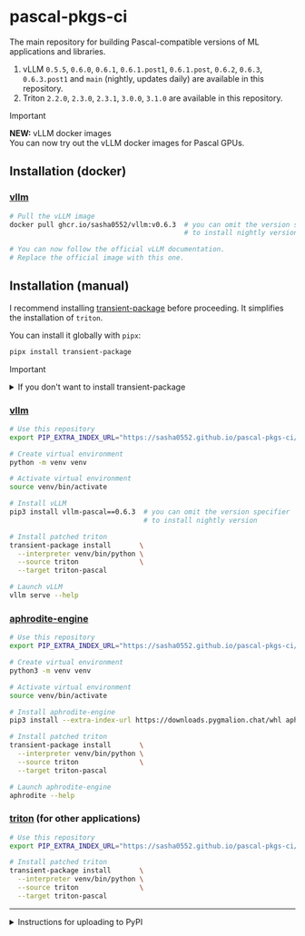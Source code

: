 # pascal-pkgs-ci

The main repository for building Pascal-compatible versions of ML applications and libraries.

1. vLLM `0.5.5`, `0.6.0`, `0.6.1`, `0.6.1.post1`, `0.6.1.post`, `0.6.2`, `0.6.3`, `0.6.3.post1` and `main` (nightly, updates daily) are available in this repository.
2. Triton `2.2.0`, `2.3.0`, `2.3.1`, `3.0.0`, `3.1.0` are available in this repository.

> [!IMPORTANT]
> **NEW:** vLLM docker images  
> You can now try out the vLLM docker images for Pascal GPUs.

## Installation (docker)

### [vllm](https://github.com/vllm-project/vllm)

```sh
# Pull the vLLM image
docker pull ghcr.io/sasha0552/vllm:v0.6.3  # you can omit the version specifier
                                           # to install nightly version

# You can now follow the official vLLM documentation.
# Replace the official image with this one.
```

## Installation (manual)

I recommend installing [transient-package](https://pypi.org/project/transient-package) before proceeding. It simplifies the installation of `triton`.

You can install it globally with `pipx`:

```sh
pipx install transient-package
```

> [!IMPORTANT]
> <details>
> <summary>If you don't want to install transient-package</summary>
>
> If you don't want to install `transient-package`, you'll need to replace
>
> ```sh
> transient-package install       \
>   --interpreter venv/bin/python \
>   --source triton               \
>   --target triton-pascal
> ```
>
> with
>
> ```sh
> # Remove triton
> pip uninstall triton
>
> # Install patched triton
> pip install triton-pascal
> ```
>
> Note that `transient-package` does more than just `pip uninstall triton` and `pip install triton-pascal`.
> In particular, it tries to install the correct version of `triton`, and creates a bogus `triton` package in case the application checks for the presence of `triton`.
> </details>

### [vllm](https://github.com/vllm-project/vllm)

```sh
# Use this repository
export PIP_EXTRA_INDEX_URL="https://sasha0552.github.io/pascal-pkgs-ci/"

# Create virtual environment
python -m venv venv

# Activate virtual environment
source venv/bin/activate

# Install vLLM
pip3 install vllm-pascal==0.6.3  # you can omit the version specifier
                                 # to install nightly version

# Install patched triton
transient-package install       \
  --interpreter venv/bin/python \
  --source triton               \
  --target triton-pascal

# Launch vLLM
vllm serve --help
```

### [aphrodite-engine](https://github.com/PygmalionAI/aphrodite-engine)

```sh
# Use this repository
export PIP_EXTRA_INDEX_URL="https://sasha0552.github.io/pascal-pkgs-ci/"

# Create virtual environment
python3 -m venv venv

# Activate virtual environment
source venv/bin/activate

# Install aphrodite-engine
pip3 install --extra-index-url https://downloads.pygmalion.chat/whl aphrodite-engine

# Install patched triton
transient-package install       \
  --interpreter venv/bin/python \
  --source triton               \
  --target triton-pascal

# Launch aphrodite-engine
aphrodite --help
```

### [triton](https://github.com/triton-lang/triton) (for other applications)

```sh
# Use this repository
export PIP_EXTRA_INDEX_URL="https://sasha0552.github.io/pascal-pkgs-ci/"

# Install patched triton
transient-package install       \
  --interpreter venv/bin/python \
  --source triton               \
  --target triton-pascal
```

---

<details>
<summary>Instructions for uploading to PyPI</summary>

```sh
# Download artifacts
gh run download <run id>

# Install twine
pip3 install twine

# Upload wheels
TWINE_PASSWORD=<pypi token> twine upload */*.whl
```
</details>
